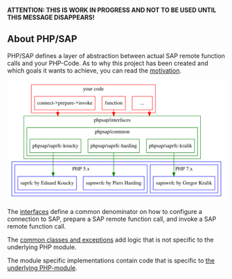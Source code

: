 **ATTENTION: THIS IS WORK IN PROGRESS AND NOT TO BE USED UNTIL THIS MESSAGE
 DISAPPEARS!**

## About PHP/SAP

PHP/SAP defines a layer of abstraction between actual SAP remote function calls
 and your PHP-Code. As to why this project has been created and which goals it
 wants to achieve, you can read the [motivation](motivation).

[![PHP/SAP](res/php-sap.svg)](res/php-sap.svg)

The [interfaces](interfaces) define a common denominator on how to configure a
 connection to SAP, prepare a SAP remote function call, and invoke a SAP remote
 function call.

The [common classes and exceptions][common] add logic that is not specific to
 the underlying PHP module.

The module specific implementations contain code that is specific to [the
 underlying PHP-module](php-modules).


[common]: https://github.com/php-sap/common "Exceptions and abstract classes containing logic for PHP/SAP that is not specific to the underlying PHP module."

